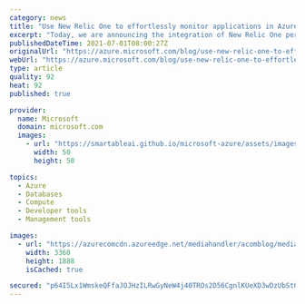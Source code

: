 ```yaml
---
category: news
title: "Use New Relic One to effortlessly monitor applications in Azure Spring Cloud"
excerpt: "Today, we are announcing the integration of New Relic One performance monitoring in Azure Spring Cloud. Over the past 18 months, we worked with many enterprise customers to learn about their scenarios. Many of these customers have thousands of Spring Boot applications running in on-premises data centers."
publishedDateTime: 2021-07-01T08:00:27Z
originalUrl: "https://azure.microsoft.com/blog/use-new-relic-one-to-effortlessly-monitor-applications-in-azure-spring-cloud/"
webUrl: "https://azure.microsoft.com/blog/use-new-relic-one-to-effortlessly-monitor-applications-in-azure-spring-cloud/"
type: article
quality: 92
heat: 92
published: true

provider:
  name: Microsoft
  domain: microsoft.com
  images:
    - url: "https://smartableai.github.io/microsoft-azure/assets/images/organizations/microsoft.com-50x50.jpg"
      width: 50
      height: 50

topics:
  - Azure
  - Databases
  - Compute
  - Developer tools
  - Management tools

images:
  - url: "https://azurecomcdn.azureedge.net/mediahandler/acomblog/media/Default/blog/1369468a-0f0b-4317-a7f6-45298a98f0e5.jpg"
    width: 3360
    height: 1888
    isCached: true

secured: "p64I5Lx1WmskeQFfaJOJHzILRwGyNeW4j40TROs2D56CgnlKUeXD3wDzUbStGSQsgW6LqcYeNUyM5S92dqrVxfgVg5RIrT+DUeFbAiyu4yGhNsf8TGUMl9DrUEGx7/PDyJLoO+j12xSOq2/tj8Z8l1fc8IpyrigJ3ZzSDmEC6vNAXFak4fpmhaopfE6CShJlUabV2A+SXYLM5zzaN6Ma6/LWO9nVIrkIYh4GEgqz7sH/ZwNZ1TIbSIqocIeJeF9DwAdqwuisLxBvLIPVgo/MP5zhYj07a5opTCiwhJLAXF3LlTYqnqLwm+OchLt4lnYtwL7V0UWEhILhSKIrjdOs/sepc2wKa0dbLwO/vjHJ7cA=;YLoghvpHqPTCDSj43MIkdA=="
---
```


